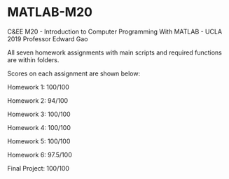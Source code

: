 # MATLAB-M20
C&amp;EE M20 - Introduction to Computer Programming With MATLAB - UCLA 2019
Professor Edward Gao

All seven homework assignments with main scripts and required functions are within folders.

Scores on each assignment are shown below:

Homework 1:				 100/100

Homework 2:				  94/100

Homework 3:				 100/100

Homework 4:				 100/100

Homework 5:				 100/100

Homework 6:				97.5/100

Final Project:		 100/100

